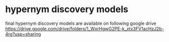 # hypernym discovery models
final hypernym discovery models are available on following google drive https://drive.google.com/drive/folders/1_WxrHgwG2PE-k_xtx3FV1acHzJ2b-4rg?usp=sharing
